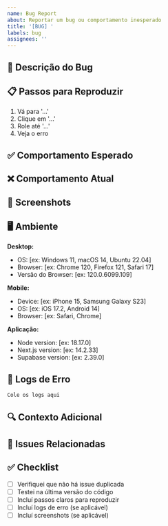 ```yaml
---
name: Bug Report
about: Reportar um bug ou comportamento inesperado
title: '[BUG] '
labels: bug
assignees: ''
---
```


## 🐛 Descrição do Bug

<!-- Descreva claramente o bug encontrado -->

## 📋 Passos para Reproduzir

1. Vá para '...'
2. Clique em '...'
3. Role até '...'
4. Veja o erro

## ✅ Comportamento Esperado

<!-- Descreva o que deveria acontecer -->

## ❌ Comportamento Atual

<!-- Descreva o que está acontecendo -->

## 📸 Screenshots

<!-- Se aplicável, adicione screenshots para ajudar a explicar o problema -->

## 🖥️ Ambiente

**Desktop:**
- OS: [ex: Windows 11, macOS 14, Ubuntu 22.04]
- Browser: [ex: Chrome 120, Firefox 121, Safari 17]
- Versão do Browser: [ex: 120.0.6099.109]

**Mobile:**
- Device: [ex: iPhone 15, Samsung Galaxy S23]
- OS: [ex: iOS 17.2, Android 14]
- Browser: [ex: Safari, Chrome]

**Aplicação:**
- Node version: [ex: 18.17.0]
- Next.js version: [ex: 14.2.33]
- Supabase version: [ex: 2.39.0]

## 📝 Logs de Erro

<!-- Cole logs de erro do console ou terminal -->

```
Cole os logs aqui
```

## 🔍 Contexto Adicional

<!-- Adicione qualquer outro contexto sobre o problema -->

## 🔗 Issues Relacionadas

<!-- Referencie issues relacionadas: #123 -->

## ✅ Checklist

- [ ] Verifiquei que não há issue duplicada
- [ ] Testei na última versão do código
- [ ] Incluí passos claros para reproduzir
- [ ] Incluí logs de erro (se aplicável)
- [ ] Incluí screenshots (se aplicável)
